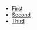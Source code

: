 
<nav>
  <ul>
    <li class="active"><a href="">First</a></li>
    <li><a href="">Second</a></li>
    <li><a href="">Third</a></li>
  </ul>
</nav>
